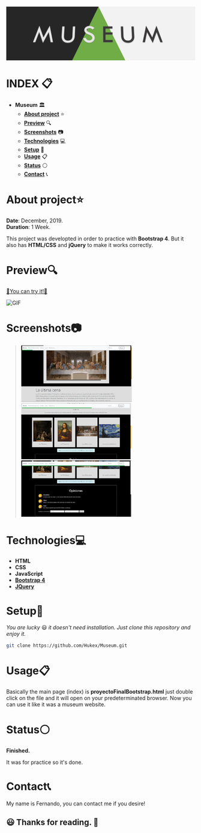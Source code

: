 

![IMG](https://github.com/Hukex/Museum/blob/master/readmefiles/banner.png?)

# INDEX 📋

- **Museum** 🏛
  - [**About project**](#about-project) ⭐
  - [**Preview**](#preview) 🔍
  - [**Screenshots**](#screenshots) 📷
  - [**Technologies**](#technologies) 💻
  - [**Setup**](#setup) 🔧
  - [**Usage**](#usage) 📋
  - [**Status**](#status) ⚪
  - [**Contact**](#contact) 📞




# About project⭐



**Date**: December, 2019.   
**Duration**: 1 Week.


This project was developted in order to practice with **Bootstrap 4**.
But it also has **HTML/CSS** and **jQuery** to make it works correctly.

# Preview🔍

[💠You can try it!💠](https://hukex.github.io/Museum/proyectoFinalBootstrap.html)

 ![GIF](https://github.com/Hukex/Museum/blob/master/readmefiles/preview.gif)


# Screenshots📷

><img src="readmefiles/1.png" height="150"/>
><img src="readmefiles/2.png" height="150"/>
><img src="readmefiles/3.gif" height="150"/>




# Technologies💻

- **HTML**
- **CSS**
- **JavaScript**
- [**Bootstrap 4**](https://getbootstrap.com/docs/4.3)
- [**JQuery**](https://jquery.com/)



# Setup🔧

*You are lucky* 😃 *it doesn't need installation. Just clone this repository and enjoy it.*

```bash
git clone https://github.com/Hukex/Museum.git
```

# Usage📋

Basically the main page (index) is **proyectoFinalBootstrap.html** just double click on the file and it will open on your predeterminated browser.
Now you can use it like it was a museum website.



# Status⚪

**Finished.**

It was for practice so it's done.

# Contact📞

My name is Fernando, you can contact me if you desire!


## 😃 Thanks for reading. 👋

